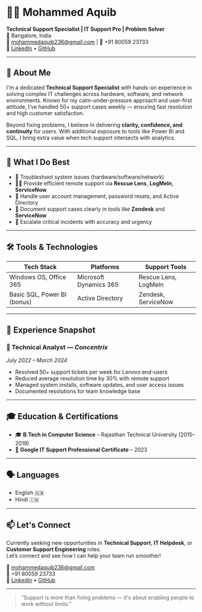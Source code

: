 # 👨‍💻 Mohammed Aquib

**Technical Support Specialist | IT Support Pro | Problem Solver**  
📍 Bangalore, India  
📧 mohammedaquib236@gmail.com | 📱 +91 80059 23733  
🔗 [LinkedIn](https://www.linkedin.com/in/mohammed-aquib-23b2b7199) • [GitHub](https://github.com/your-username)

---

## 🚀 About Me

I'm a dedicated **Technical Support Specialist** with hands-on experience in solving complex IT challenges across hardware, software, and network environments. Known for my calm-under-pressure approach and user-first attitude, I’ve handled 50+ support cases weekly — ensuring fast resolution and high customer satisfaction.

Beyond fixing problems, I believe in delivering **clarity, confidence, and continuity** for users. With additional exposure to tools like Power BI and SQL, I bring extra value when tech support intersects with analytics.

---

## 💼 What I Do Best

- 🔧 Troubleshoot system issues (hardware/software/network)
- 🧑‍💻 Provide efficient remote support via **Rescue Lens**, **LogMeIn**, **ServiceNow**
- 🔐 Handle user account management, password resets, and Active Directory  
- 📄 Document support cases clearly in tools like **Zendesk** and **ServiceNow**
- 🚀 Escalate critical incidents with accuracy and urgency

---

## 🛠️ Tools & Technologies

| Tech Stack | Platforms | Support Tools |
|------------|-----------|---------------|
| Windows OS, Office 365 | Microsoft Dynamics 365 | Rescue Lens, LogMeIn |
| Basic SQL, Power BI (bonus) | Active Directory | Zendesk, ServiceNow |

---

## 🧠 Experience Snapshot

### 🔧 Technical Analyst — *Concentrix*  
*July 2022 – March 2024*  
- Resolved 50+ support tickets per week for Lenovo end-users  
- Reduced average resolution time by 30% with remote support  
- Managed system installs, software updates, and user access issues  
- Documented resolutions for team knowledge base

---

## 🎓 Education & Certifications

- 🎓 **B.Tech in Computer Science** – Rajasthan Technical University (2015–2019)  
- 📜 **Google IT Support Professional Certificate** – 2023  

---

## 🗣️ Languages

- English 🇬🇧  
- Hindi 🇮🇳  

---

## 📫 Let's Connect

Currently seeking new opportunities in **Technical Support**, **IT Helpdesk**, or **Customer Support Engineering** roles.  
Let’s connect and see how I can help your team run smoother!

📧 mohammedaquib236@gmail.com  
📱 +91 80059 23733  
🔗 [LinkedIn](https://www.linkedin.com/in/mohammed-aquib-23b2b7199) • [GitHub](https://github.com/Mohammedaquib1996)

---

> “Support is more than fixing problems — it's about enabling people to work without limits.”

